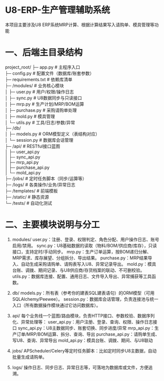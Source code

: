 # U8-ERP-生产管理辅助系统
本项目主要涉及U8 ERP系统MRP计算、根据计算结果写入请购单、模具管理等功能

# 一、后端主目录结构
 project_root/
 ├─ app.py                  # 主程序入口  
 ├─ config.py               # 配置文件（数据库/账套参数）  
 ├─ requirements.txt        # 依赖库清单  
 ├─ /modules/               # 业务核心模块  
 │    ├─ user.py            # 用户/权限/操作日志  
 │    ├─ sync.py            # U8数据同步与只读接口  
 │    ├─ mrp.py             # 生产计划/MRP/BOM运算  
 │    ├─ purchase.py        # 采购请购单处理  
 │    ├─ mold.py            # 模具管理  
 │    └─ utils.py           # 工具/日志/参数/异常  
 ├─ /db/  
 │    ├─ models.py          # ORM模型定义（表结构对应）  
 │    └─ session.py         # 数据库会话管理  
 ├─ /api/                   # RESTful接口蓝图  
 │    ├─ user_api.py     
 │    ├─ sync_api.py  
 │    ├─ mrp_api.py  
 │    ├─ purchase_api.py  
 │    └─ mold_api.py  
 ├─ /jobs/                  # 定时任务脚本（同步/运算等）  
 ├─ /logs/                  # 各类操作/业务/异常日志  
 ├─ /templates/             # 前端模板  
 ├─ /static/                # 静态资源  
 └─ /tests/                 # 自动化测试  

# 二、主要模块说明与分工
1. modules/
user.py：注册、登录、权限判定、角色分配、用户操作日志、账号启用/禁用。
sync.py：U8基础数据的读取（物料/BOM/供应商/库存），只读接口，支持定时/手动同步。
mrp.py：生产订单运算，按BOM递归分解、MRP需求、库存展望、分组拆分、导出结果。
purchase.py：MRP结果导入、自动生成采购请购单、请购表写入U8、异常记录导出。
mold.py：模具台账、调拨、期间记录、与U8供应商/存货档案的联动、不可删校验。
utils.py：数据库连接、配置、通用日志、文件导入导出、异常捕获等工具函数。

3. db/
models.py：所有表（参考你的建表SQL建表语句）的ORM模型（可用SQLAlchemy/Peewee）。
session.py：数据库会话管理，负责连接池与统一入口（所有数据操作模块通过它访问数据库）。

3. api/
每个业务线一个蓝图/路由模块，负责HTTP接口、参数校验、数据序列化、异常处理等：
user_api.py：用户注册、登录、查询、权限、操作日志接口
sync_api.py：U8主数据同步、账套切换、同步进度/异常
mrp_api.py：生产订单/MRP/BOM运算、拆分、查询、导出
purchase_api.py：请购单生成、写U8、查询、异常导出
mold_api.py：模具台账、调拨、期间、与U8联动

4. jobs/
APScheduler/Celery等定时任务脚本：比如定时同步U8主数据，自动批量生成请购单。

5. logs/
操作日志、同步日志、异常日志等，可落地为数据库或文件，方便追溯。
